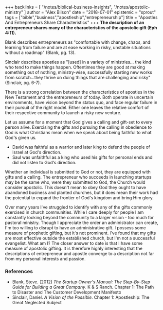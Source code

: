 +++
backlinks = [
  "/notes/biblical-business-insights",
  "/notes/apostolic-ministry"
]
author = "Alex Bilson"
date = "2018-07-01"
epistemic = "sprout"
tags = ["bible","business","apostleship","entrepreneurship"]
title = "Apostles And Entrepreneurs Share Characteristics"
+++
**The description of an entrepreneur shares many of the characteristics of the apostolic gift (Eph 4:11).**

Blank describes entrepreneurs as "comfortable with change, chaos, and learning from failure and are at ease working in risky, unstable situations without a roadmap" (Blank, pg. 13).

Sinclair describes apostles as "[used] in a variety of ministries... the kind who tend to make things happen.  Oftentimes they are good at making something out of nothing, ministry-wise, successfully starting new works from scratch...they thrive on doing things that are challenging and risky" (Sinclair, pg. 6-7).

There is a strong correlation between the characteristics of apostles in the New Testament and the entrepreneurs of today.  Both operate in uncertain environments, have vision beyond the status quo, and face regular failure in their pursuit of the right model.  Either one leaves the relative comfort of their respective community to launch a risky new venture.

Let us assume for a moment that God gives a calling and gift-set to every person alive.  Exercising the gifts and pursuing the calling in obedience to God is what Christians mean when we speak about being faithful to what God's given us.

- David was faithful as a warrior and later king to defend the people of Israel at God's direction.
- Saul was unfaithful as a king who used his gifts for personal ends and did not listen to God's direction.

Whether an individual is submitted to God or not, they are equipped with gifts and a calling.  The entrepreneur who succeeds in launching startups may be the same who, were they submitted to God, the Church would consider apostolic.  This doesn't mean to obey God they ought to have abandoned business and planted churches, but it does mean their work had the potential to expand the frontier of God's kingdom and bring Him glory.

Over many years I've struggled to identify with any of the gifts commonly exercised in church communities.  While I care deeply for people I am constantly looking beyond the community to a larger vision - too much for pastoral ministry.  Though I appreciate the order an administrator can create, I'm too willing to disrupt to have an administrative gift.  I possess some measure of prophetic gifting, but it's not prominent.  I've found that my gifts are most effective outside the established church, but I'm not a successful evangelist.  What am I?  The closer answer to date is that I have some measure of apostolic gifting.  It is therefore highly interesting that the descriptions of entrepreneur and apostle converge to a description not far from my personal interests and passion.

### References

- Blank, Steve. (2012) _The Startup Owner's Manual: The Step-By-Step Guide for Building a Great Company_. K & S Ranch. Chapter 1: The Path to Disaster and The Customer Development Manifesto
- Sinclair, Daniel. _A Vision of the Possible_. Chapter 1: Apostleship: The Great Neglected Subject
